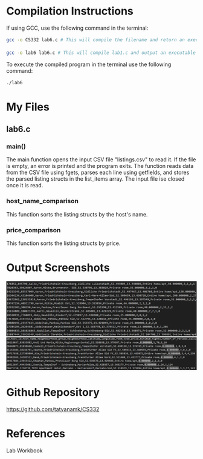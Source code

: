 # Compilation Instructions

If using GCC, use the following command in the terminal:
```bash
gcc -o CS332 lab6.c # This will compile the filename and return an executable with the executable name.

gcc -o lab6 lab6.c # This will compile lab1.c and output an executable called lab6.

```
To execute the compiled program in the terminal use the following command:
```bash
./lab6
 ```

# My Files
## lab6.c

### main()
The main function opens the input CSV file "listings.csv" to read it. If the file is empty, an error is printed and the program exits. The function reads data from the CSV file using fgets, parses each line using getfields, and stores the parsed listing structs in the list_items array. The input file ise closed once it is read.  

### host_name_comparison
This function sorts the listing structs by the host's name.

### price_comparison
This function sorts the listing structs by price.

# Output Screenshots
![Sorted by the host name.](image.png)
![Sorted by the price.](image-1.png)

# Github Repository
https://github.com/tatyanamk/CS332

# References
Lab Workbook


